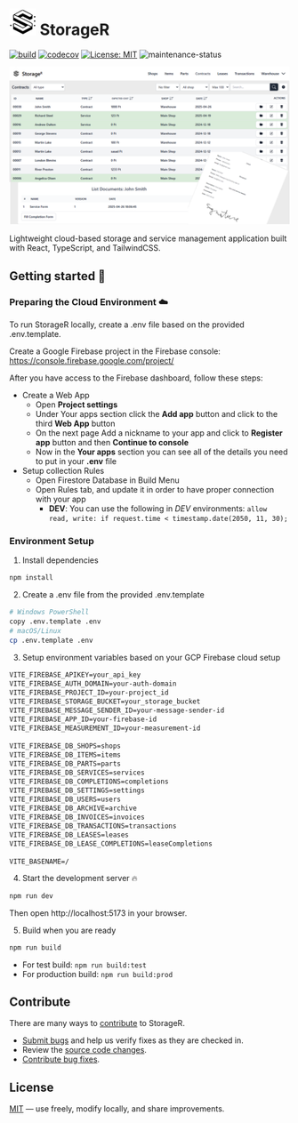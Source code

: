 # ![Logo](./src/assets/logo_48.png) StorageR

[![build](https://github.com/Reterics/storager/actions/workflows/npm-build-test.yml/badge.svg)](https://github.com/Reterics/storager/actions/workflows/npm-build-test.yml) [![codecov](https://codecov.io/github/Reterics/storager/graph/badge.svg?token=VA00FOSC8W)](https://codecov.io/github/Reterics/storager) [![License: MIT](https://img.shields.io/badge/License-MIT-yellow.svg)](https://opensource.org/licenses/MIT) ![maintenance-status](https://img.shields.io/badge/maintenance-actively--developed-brightgreen.svg)

![Preview](./public/img/screenshot.png)

Lightweight cloud-based storage and service management application built with React, TypeScript, and TailwindCSS.

## Getting started 🚀

### Preparing the Cloud Environment ☁️

To run StorageR locally, create a .env file based on the provided .env.template.

Create a Google Firebase project in the Firebase console: https://console.firebase.google.com/project/

After you have access to the Firebase dashboard, follow these steps:

- Create a Web App
  - Open **Project settings**
  - Under Your apps section click the **Add app** button and click to the third **Web App** button
  - On the next page Add a nickname to your app and click to **Register app** button and then **Continue to console**
  - Now in the **Your apps** section you can see all of the details you need to put in your **.env** file
- Setup collection Rules
  - Open Firestore Database in Build Menu
  - Open Rules tab, and update it in order to have proper connection with your app
    - **DEV**: You can use the following in _DEV_ environments: `allow read, write: if request.time < timestamp.date(2050, 11, 30);`

### Environment Setup

1. Install dependencies

```bash
npm install
```

2. Create a .env file from the provided .env.template

```bash
# Windows PowerShell
copy .env.template .env
# macOS/Linux
cp .env.template .env
```

3. Setup environment variables based on your GCP Firebase cloud setup

```dotenv
VITE_FIREBASE_APIKEY=your_api_key
VITE_FIREBASE_AUTH_DOMAIN=your-auth-domain
VITE_FIREBASE_PROJECT_ID=your-project_id
VITE_FIREBASE_STORAGE_BUCKET=your_storage_bucket
VITE_FIREBASE_MESSAGE_SENDER_ID=your-message-sender-id
VITE_FIREBASE_APP_ID=your-firebase-id
VITE_FIREBASE_MEASUREMENT_ID=your-measurement-id

VITE_FIREBASE_DB_SHOPS=shops
VITE_FIREBASE_DB_ITEMS=items
VITE_FIREBASE_DB_PARTS=parts
VITE_FIREBASE_DB_SERVICES=services
VITE_FIREBASE_DB_COMPLETIONS=completions
VITE_FIREBASE_DB_SETTINGS=settings
VITE_FIREBASE_DB_USERS=users
VITE_FIREBASE_DB_ARCHIVE=archive
VITE_FIREBASE_DB_INVOICES=invoices
VITE_FIREBASE_DB_TRANSACTIONS=transactions
VITE_FIREBASE_DB_LEASES=leases
VITE_FIREBASE_DB_LEASE_COMPLETIONS=leaseCompletions

VITE_BASENAME=/
```

4. Start the development server 🔥

```bash
npm run dev
```

Then open http://localhost:5173 in your browser.

5. Build when you are ready

```bash
npm run build
```

- For test build: `npm run build:test`
- For production build: `npm run build:prod`

## Contribute

There are many ways to [contribute](./CONTRIBUTING.md) to StorageR.

- [Submit bugs](https://github.com/Reterics/storager/issues) and help us verify fixes as they are checked in.
- Review the [source code changes](https://github.com/Reterics/storager/pulls).
- [Contribute bug fixes](https://github.com/Reterics/storager/blob/main/CONTRIBUTING.md).

## License

[MIT](./LICENSE) — use freely, modify locally, and share improvements.
